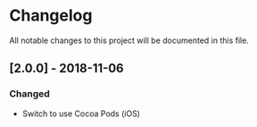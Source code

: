 # Changelog
All notable changes to this project will be documented in this file.

## [2.0.0] - 2018-11-06
### Changed
- Switch to use Cocoa Pods (iOS)